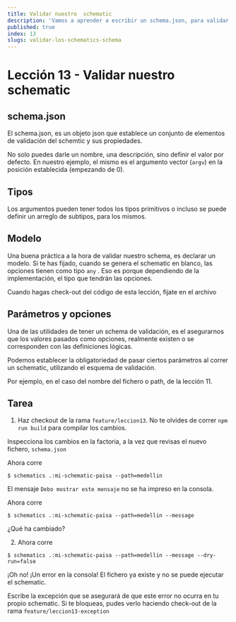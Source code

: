 ```yaml
---
title: Validar nuestro  schematic
description: 'Vamos a aprender a escribir un schema.json, para validar nuestro schematic '
published: true
index: 13
slugs: validar-los-schematics-schema
---
```


# Lección 13 - Validar nuestro schematic

## schema.json

El schema.json, es un objeto json que establece un conjunto de elementos de validación del schemtic y sus propiedades.

No solo puedes darle un nombre, una descripción, sino definir el valor por defecto. En nuestro ejemplo, el mismo es el argumento vector (`argv`) en la posición establecida (empezando de 0).

## Tipos

Los argumentos pueden tener todos los tipos primitivos o incluso se puede definir un arreglo de subtipos, para los mismos.

## Modelo

Una buena práctica a la hora de validar nuestro schema, es declarar un modelo. Si te has fijado, cuando se genera el schematic en blanco, las opciones tienen como tipo `any` . Eso es porque dependiendo de la implementación, el tipo que tendrán las opciones.

Cuando hagas check-out del código de esta lección, fijate en el archivo 

## Parámetros y opciones

Una de las utilidades de tener un schema de validación, es el asegurarnos que los valores pasados como opciones, realmente existen o se corresponden con las definiciones lógicas.

Podemos establecer la obligatoriedad de pasar ciertos parámetros al correr un schematic, utilizando el esquema de validación.

Por ejemplo, en el caso del nombre del fichero o path, de la lección 11.

## Tarea 

1. Haz checkout de la rama `feature/leccion13`. No te olvides de correr `npm run build` para compilar los cambios.

Inspecciona los cambios en la factoria, a la vez que revisas el nuevo fichero, `schema.json`

Ahora corre 

```$ schematics .:mi-schematic-paisa --path=medellin```

El mensaje `Debo mostrar este mensaje` no se ha impreso en la consola.

Ahora corre 

```$ schematics .:mi-schematic-paisa --path=medellin --message```

¿Qué ha cambiado?

2. Ahora corre 

```$ schematics .:mi-schematic-paisa --path=medellin --message --dry-run=false```

¡Oh no! ¡Un error en la consola! El fichero ya existe y no se puede ejecutar el schematic.

Escribe la excepción que se asegurará de que este error no ocurra en tu propio schematic. Si te bloqueas, pudes verlo haciendo check-out de la rama `feature/leccion13-exception`
